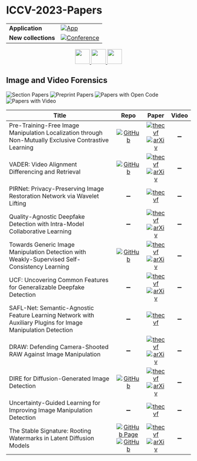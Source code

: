 # ICCV-2023-Papers

<table>
    <tr>
        <td><strong>Application</strong></td>
        <td>
            <a href="https://huggingface.co/spaces/DmitryRyumin/NewEraAI-Papers" style="float:left;">
                <img src="https://img.shields.io/badge/🤗-NewEraAI--Papers-FFD21F.svg" alt="App" />
            </a>
        </td>
    </tr>
    <tr>
        <td><strong>New collections</strong></td>
        <td>
            <a href="https://github.com/DmitryRyumin/ICCV-2023-Papers/blob/main/README.md">
                <img src="http://img.shields.io/badge/ICCV-2025-0073AE.svg" alt="Conference">
            </a>
        </td>
    </tr>
</table>

<div align="center">
    <a href="https://github.com/DmitryRyumin/ICCV-2023-Papers/blob/main/sections/2023/main/human-in-the-loop-computer-vision.md">
        <img src="https://cdn.jsdelivr.net/gh/DmitryRyumin/NewEraAI-Papers@main/images/left.svg" width="40" alt="" />
    </a>
    <a href="https://github.com/DmitryRyumin/ICCV-2023-25-Papers/blob/main/README_2023.md">
        <img src="https://cdn.jsdelivr.net/gh/DmitryRyumin/NewEraAI-Papers@main/images/home.svg" width="40" alt="" />
    </a>
    <a href="https://github.com/DmitryRyumin/ICCV-2023-Papers/blob/main/sections/2023/main/geometric-deep-learning.md">
        <img src="https://cdn.jsdelivr.net/gh/DmitryRyumin/NewEraAI-Papers@main/images/right.svg" width="40" alt="" />
    </a>
</div>

## Image and Video Forensics

![Section Papers](https://img.shields.io/badge/Section%20Papers-11-42BA16) ![Preprint Papers](https://img.shields.io/badge/Preprint%20Papers-8-b31b1b) ![Papers with Open Code](https://img.shields.io/badge/Papers%20with%20Open%20Code-5-1D7FBF) ![Papers with Video](https://img.shields.io/badge/Papers%20with%20Video-0-FF0000)

| **Title** | **Repo** | **Paper** | **Video** |
|-----------|:--------:|:---------:|:---------:|
| Pre-Training-Free Image Manipulation Localization through Non-Mutually Exclusive Contrastive Learning | [![GitHub](https://img.shields.io/github/stars/Knightzjz/NCL-IML?style=flat)](https://github.com/Knightzjz/NCL-IML) | [![thecvf](https://img.shields.io/badge/pdf-thecvf-7395C5.svg)](https://openaccess.thecvf.com/content/ICCV2023/papers/Zhou_Pre-Training-Free_Image_Manipulation_Localization_through_Non-Mutually_Exclusive_Contrastive_Learning_ICCV_2023_paper.pdf) <br /> [![arXiv](https://img.shields.io/badge/arXiv-2309.14900-b31b1b.svg)](https://arxiv.org/abs/2309.14900) | :heavy_minus_sign: |
| VADER: Video Alignment Differencing and Retrieval | [![GitHub](https://img.shields.io/github/stars/AlexBlck/vader?style=flat)](https://github.com/AlexBlck/vader) | [![thecvf](https://img.shields.io/badge/pdf-thecvf-7395C5.svg)](https://openaccess.thecvf.com/content/ICCV2023/papers/Black_VADER_Video_Alignment_Differencing_and_Retrieval_ICCV_2023_paper.pdf) <br /> [![arXiv](https://img.shields.io/badge/arXiv-2303.13193-b31b1b.svg)](https://arxiv.org/abs/2303.13193) | :heavy_minus_sign: |
| PIRNet: Privacy-Preserving Image Restoration Network via Wavelet Lifting | :heavy_minus_sign: | [![thecvf](https://img.shields.io/badge/pdf-thecvf-7395C5.svg)](https://openaccess.thecvf.com/content/ICCV2023/papers/Deng_PIRNet_Privacy-Preserving_Image_Restoration_Network_via_Wavelet_Lifting_ICCV_2023_paper.pdf) | :heavy_minus_sign: |
| Quality-Agnostic Deepfake Detection with Intra-Model Collaborative Learning | :heavy_minus_sign: | [![thecvf](https://img.shields.io/badge/pdf-thecvf-7395C5.svg)](https://openaccess.thecvf.com/content/ICCV2023/papers/Le_Quality-Agnostic_Deepfake_Detection_with_Intra-model_Collaborative_Learning_ICCV_2023_paper.pdf) <br /> [![arXiv](https://img.shields.io/badge/arXiv-2309.05911-b31b1b.svg)](https://arxiv.org/abs/2309.05911) | :heavy_minus_sign: |
| Towards Generic Image Manipulation Detection with Weakly-Supervised Self-Consistency Learning | [![GitHub](https://img.shields.io/github/stars/yhZhai/WSCL?style=flat)](https://github.com/yhZhai/WSCL) | [![thecvf](https://img.shields.io/badge/pdf-thecvf-7395C5.svg)](https://openaccess.thecvf.com/content/ICCV2023/papers/Zhai_Towards_Generic_Image_Manipulation_Detection_with_Weakly-Supervised_Self-Consistency_Learning_ICCV_2023_paper.pdf) <br /> [![arXiv](https://img.shields.io/badge/arXiv-2309.01246-b31b1b.svg)](https://arxiv.org/abs/2309.01246) | :heavy_minus_sign: |
| UCF: Uncovering Common Features for Generalizable Deepfake Detection | :heavy_minus_sign: | [![thecvf](https://img.shields.io/badge/pdf-thecvf-7395C5.svg)](https://openaccess.thecvf.com/content/ICCV2023/papers/Yan_UCF_Uncovering_Common_Features_for_Generalizable_Deepfake_Detection_ICCV_2023_paper.pdf) <br /> [![arXiv](https://img.shields.io/badge/arXiv-2304.13949-b31b1b.svg)](https://arxiv.org/abs/2304.13949) | :heavy_minus_sign: |
| SAFL-Net: Semantic-Agnostic Feature Learning Network with Auxiliary Plugins for Image Manipulation Detection | :heavy_minus_sign: | [![thecvf](https://img.shields.io/badge/pdf-thecvf-7395C5.svg)](https://openaccess.thecvf.com/content/ICCV2023/papers/Sun_SAFL-Net_Semantic-Agnostic_Feature_Learning_Network_with_Auxiliary_Plugins_for_Image_ICCV_2023_paper.pdf) | :heavy_minus_sign: |
| DRAW: Defending Camera-Shooted RAW Against Image Manipulation | :heavy_minus_sign: | [![thecvf](https://img.shields.io/badge/pdf-thecvf-7395C5.svg)](https://openaccess.thecvf.com/content/ICCV2023/papers/Hu_DRAW_Defending_Camera-shooted_RAW_Against_Image_Manipulation_ICCV_2023_paper.pdf) <br /> [![arXiv](https://img.shields.io/badge/arXiv-2307.16418-b31b1b.svg)](https://arxiv.org/abs/2307.16418) | :heavy_minus_sign: |
| DIRE for Diffusion-Generated Image Detection | [![GitHub](https://img.shields.io/github/stars/ZhendongWang6/DIRE?style=flat)](https://github.com/ZhendongWang6/DIRE) | [![thecvf](https://img.shields.io/badge/pdf-thecvf-7395C5.svg)](https://openaccess.thecvf.com/content/ICCV2023/papers/Wang_DIRE_for_Diffusion-Generated_Image_Detection_ICCV_2023_paper.pdf) <br /> [![arXiv](https://img.shields.io/badge/arXiv-2303.09295-b31b1b.svg)](https://arxiv.org/abs/2303.09295) | :heavy_minus_sign: |
| Uncertainty-Guided Learning for Improving Image Manipulation Detection | :heavy_minus_sign: | [![thecvf](https://img.shields.io/badge/pdf-thecvf-7395C5.svg)](https://openaccess.thecvf.com/content/ICCV2023/papers/Ji_Uncertainty-guided_Learning_for_Improving_Image_Manipulation_Detection_ICCV_2023_paper.pdf) | :heavy_minus_sign: |
| The Stable Signature: Rooting Watermarks in Latent Diffusion Models | [![GitHub Page](https://img.shields.io/badge/GitHub-Page-159957.svg)](https://pierrefdz.github.io/publications/stablesignature/) <br /> [![GitHub](https://img.shields.io/github/stars/facebookresearch/stable_signature?style=flat)](https://github.com/facebookresearch/stable_signature) | [![thecvf](https://img.shields.io/badge/pdf-thecvf-7395C5.svg)](https://openaccess.thecvf.com/content/ICCV2023/papers/Fernandez_The_Stable_Signature_Rooting_Watermarks_in_Latent_Diffusion_Models_ICCV_2023_paper.pdf) <br /> [![arXiv](https://img.shields.io/badge/arXiv-2303.15435-b31b1b.svg)](https://arxiv.org/abs/2303.15435) | :heavy_minus_sign: |

